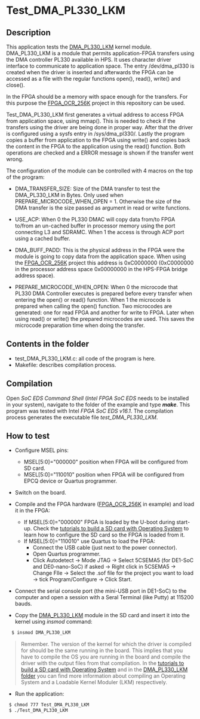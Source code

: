 Test_DMA_PL330_LKM
===============

Description
-----------
This application tests the [DMA_PL330_LKM](https://github.com/robertofem/CycloneVSoC-examples/tree/master/Linux-modules/DMA_PL330_LKM) kernel module. DMA_PL330_LKM is a module that permits application-FPGA transfers using the DMA controller PL330 available in HPS.  It uses character driver interface to communicate to application space. The entry /dev/dma_pl330 is created when the driver is inserted and afterwards the FPGA can be accessed as a file with the regular functions open(), read(), write() and close(). 

In the FPGA should be a memory with space enough for the transfers. For this purpose the [FPGA_OCR_256K](https://github.com/robertofem/CycloneVSoC-examples/tree/master/FPGA-hardware/DE1-SoC/FPGA_OCR_256K) project in this repository can be used.

Test_DMA_PL330_LKM first generates a virtual address to access FPGA from application space, using mmap(). This is needed to check if the transfers using the driver are being done in proper way. After that the driver is configured using a sysfs entry in /sys/dma_pl330/. Lastly the program copies a buffer from application to the FPGA using write() and copies back the content in  the FPGA to the application using the read() function. Both operations are checked and a ERROR message is shown if the transfer went wrong.

The configuration of the module can be controlled with 4 macros on the top of the program:

* DMA_TRANSFER_SIZE: Size of the DMA transfer to test the DMA_PL330_LKM in Bytes. Only used when PREPARE_MICROCODE_WHEN_OPEN = 1. Otherwise the size of the DMA transfer is the size passed as argument in read or write functions.

* USE_ACP: When 0 the  PL330 DMAC will copy data from/to FPGA to/from an un-cached buffer in processor memory using the port connecting L3 and SDRAMC. When 1 the access is through ACP port using a cached buffer. 

* DMA_BUFF_PADD: This is the physical address in the FPGA were the module is going to copy data from the application space. When using the  [FPGA_OCR_256K](https://github.com/robertofem/CycloneVSoC-examples/tree/master/FPGA-hardware/DE1-SoC/FPGA_OCR_256K) project this address is 0xC0000000 (0xC0000000 in the processor address space 0x00000000 in the HPS-FPGA bridge address space).

* PREPARE_MICROCODE_WHEN_OPEN: When 0 the microcode that PL330 DMA Controller executes is prepared before every transfer when entering the open() or read() function. When 1 the microcode is prepared when calling the open() function. Two microcodes are generated: one for read FPGA and another for write to FPGA. Later when using read() or write() the prepared microcodes are used. This saves the microcode preparation time  when doing the transfer. 

Contents in the folder
----------------------
* test_DMA_PL330_LKM.c: all code of the program is here.
* Makefile: describes compilation process.

Compilation
-----------
Open *SoC EDS Command Shell* (*Intel FPGA SoC EDS* needs to be installed in your system), navigate to the folder of the example and type **_make_**.
This program was tested with Intel *FPGA SoC EDS v16.1*.
The compilation process generates the executable file *test_DMA_PL330_LKM*.
    
How to test
------------
* Configure MSEL pins:
    *  MSEL[5:0]="000000" position when FPGA will be configured from SD card.
    *  MSEL[5:0]="110010" position when FPGA will be configured from EPCQ device or Quartus programmer.
* Switch on the board.
* Compile and the FPGA hardware ([FPGA_OCR_256K](https://github.com/robertofem/CycloneVSoC-examples/tree/master/FPGA-hardware/DE1-SoC/FPGA_OCR_256K)  in example) and load it in the FPGA:
    *  If MSEL[5:0]="000000" FPGA is loaded by the U-boot during start-up. Check  the [tutorials to build a SD card with Operating System](https://github.com/robertofem/CycloneVSoC-examples/tree/master/SD-operating-system) to learn how to configure the SD card so the FPGA is loaded from it. 
    *  If MSEL[5:0]="110010" use Quartus to load the FPGA:
        *  Connect the USB cable (just next to the power connector).
        *  Open Quartus programmer.
        *  Click Autodetect -> Mode JTAG -> Select 5CSEMA5 (for DE1-SoC and DE0-nano-SoC) if asked -> Right click in 5CSEMA5 -> Change FIle -> Select the .sof file for the project you want to load -> tick Program/Configure -> Click Start.

* Connect the serial console port (the mini-USB port in DE1-SoC) to the computer and open a session with a Seral Terminal (like Putty) at 115200 bauds.
* Copy the [DMA_PL330_LKM](https://github.com/robertofem/CycloneVSoC-examples/tree/master/Linux-modules/DMA_PL330_LKM) module in the SD card and insert it into the kernel using _insmod_ command: 
```bash
  $ insmod DMA_PL330_LKM
```
> Remember. The version of the kernel for which the driver is compiled for should be the same running in the board. This implies that you have to compile the OS you are running in the board and compile the driver with the output files from that compilation. In the [tutorials to build a SD card with Operating System](https://github.com/robertofem/CycloneVSoC-examples/tree/master/SD-operating-system) and in the [DMA_PL330_LKM folder](https://github.com/robertofem/CycloneVSoC-examples/tree/master/Linux-modules/DMA_PL330_LKM) you can find more information about compiling an Operating System and a Loadable Kernel Moduler (LKM) respectively.

* Run the application:
 ```bash
  $ chmod 777 Test_DMA_PL330_LKM
  $ ./Test_DMA_PL330_LKM
```
